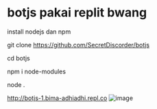 # botjs pakai replit bwang


install nodejs dan npm

git clone https://github.com/SecretDiscorder/botjs

cd botjs


npm i node-modules





node .


http://botjs-1.bima-adhiadhi.repl.co
![image](https://github.com/SecretDiscorder/botjs/assets/139457966/d95df45a-7ed6-443f-973f-d3d9ba713957)
